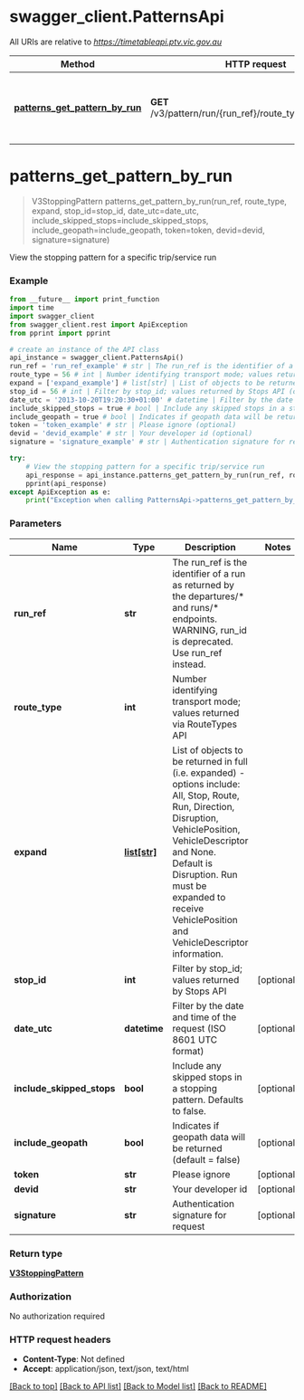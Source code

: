 # swagger_client.PatternsApi

All URIs are relative to *https://timetableapi.ptv.vic.gov.au*

Method | HTTP request | Description
------------- | ------------- | -------------
[**patterns_get_pattern_by_run**](PatternsApi.md#patterns_get_pattern_by_run) | **GET** /v3/pattern/run/{run_ref}/route_type/{route_type} | View the stopping pattern for a specific trip/service run


# **patterns_get_pattern_by_run**
> V3StoppingPattern patterns_get_pattern_by_run(run_ref, route_type, expand, stop_id=stop_id, date_utc=date_utc, include_skipped_stops=include_skipped_stops, include_geopath=include_geopath, token=token, devid=devid, signature=signature)

View the stopping pattern for a specific trip/service run

### Example
```python
from __future__ import print_function
import time
import swagger_client
from swagger_client.rest import ApiException
from pprint import pprint

# create an instance of the API class
api_instance = swagger_client.PatternsApi()
run_ref = 'run_ref_example' # str | The run_ref is the identifier of a run as returned by the departures/* and runs/* endpoints. WARNING, run_id is deprecated. Use run_ref instead.
route_type = 56 # int | Number identifying transport mode; values returned via RouteTypes API
expand = ['expand_example'] # list[str] | List of objects to be returned in full (i.e. expanded) - options include: All, Stop, Route, Run, Direction, Disruption, VehiclePosition, VehicleDescriptor and None. Default is Disruption. Run must be expanded to receive VehiclePosition and VehicleDescriptor information.
stop_id = 56 # int | Filter by stop_id; values returned by Stops API (optional)
date_utc = '2013-10-20T19:20:30+01:00' # datetime | Filter by the date and time of the request (ISO 8601 UTC format) (optional)
include_skipped_stops = true # bool | Include any skipped stops in a stopping pattern. Defaults to false. (optional)
include_geopath = true # bool | Indicates if geopath data will be returned (default = false) (optional)
token = 'token_example' # str | Please ignore (optional)
devid = 'devid_example' # str | Your developer id (optional)
signature = 'signature_example' # str | Authentication signature for request (optional)

try:
    # View the stopping pattern for a specific trip/service run
    api_response = api_instance.patterns_get_pattern_by_run(run_ref, route_type, expand, stop_id=stop_id, date_utc=date_utc, include_skipped_stops=include_skipped_stops, include_geopath=include_geopath, token=token, devid=devid, signature=signature)
    pprint(api_response)
except ApiException as e:
    print("Exception when calling PatternsApi->patterns_get_pattern_by_run: %s\n" % e)
```

### Parameters

Name | Type | Description  | Notes
------------- | ------------- | ------------- | -------------
 **run_ref** | **str**| The run_ref is the identifier of a run as returned by the departures/* and runs/* endpoints. WARNING, run_id is deprecated. Use run_ref instead. | 
 **route_type** | **int**| Number identifying transport mode; values returned via RouteTypes API | 
 **expand** | [**list[str]**](str.md)| List of objects to be returned in full (i.e. expanded) - options include: All, Stop, Route, Run, Direction, Disruption, VehiclePosition, VehicleDescriptor and None. Default is Disruption. Run must be expanded to receive VehiclePosition and VehicleDescriptor information. | 
 **stop_id** | **int**| Filter by stop_id; values returned by Stops API | [optional] 
 **date_utc** | **datetime**| Filter by the date and time of the request (ISO 8601 UTC format) | [optional] 
 **include_skipped_stops** | **bool**| Include any skipped stops in a stopping pattern. Defaults to false. | [optional] 
 **include_geopath** | **bool**| Indicates if geopath data will be returned (default &#x3D; false) | [optional] 
 **token** | **str**| Please ignore | [optional] 
 **devid** | **str**| Your developer id | [optional] 
 **signature** | **str**| Authentication signature for request | [optional] 

### Return type

[**V3StoppingPattern**](V3StoppingPattern.md)

### Authorization

No authorization required

### HTTP request headers

 - **Content-Type**: Not defined
 - **Accept**: application/json, text/json, text/html

[[Back to top]](#) [[Back to API list]](../README.md#documentation-for-api-endpoints) [[Back to Model list]](../README.md#documentation-for-models) [[Back to README]](../README.md)

